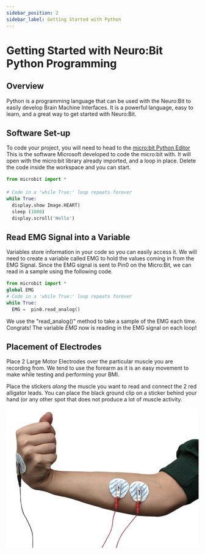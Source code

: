 ```yaml
---
sidebar_position: 2
sidebar_label: Getting Started with Python
---
```


# Getting Started with Neuro:Bit Python Programming #

## Overview ##

Python is a programming language that can be used with the Neuro:Bit to easily develop Brain Machine Interfaces.  It is a powerful language, easy to learn, and a great way to get started with Neuro:Bit.

## Software Set-up ## 

To code your project, you will need to head to the [micro:bit Python Editor](https://python.microbit.org/v/3/ideas) This is the software Microsoft developed to code the micro:bit with. It will open with the micro:bit library already imported, and a loop in place. Delete the code inside the workspace and you can start.


```py title="Basic Python Code"
from microbit import *

# Code in a 'while True:' loop repeats forever
while True:
  display.show Image.HEART)
  sleep (1000)
  display.scroll('Hello')
```

## Read EMG Signal into a Variable ##

Variables store information in your code so you can easily access it.   We will need to create a variable called EMG to hold the values coming in from the EMG Signal.  Since the EMG signal is sent to Pin0 on the Micro:Bit, we can read in a sample using the following code.  

```py title="Basic Python Code"
from microbit import *
global EMG
# Code in a 'while True:' loop repeats forever
while True:
  EMG =  pin0.read_analog()
```
We use the "read_analog()" method to take a sample of the EMG each time.  Congrats! The variable *EMG* now is reading in the EMG signal on each loop! 

## Placement of Electrodes ## 

Place 2 Large Motor Electrodes over the particular muscle you are recording from.  We tend to use the forearm as it is an easy movement to make while testing and performing your BMI. 

Place the stickers *along* the muscle you want to read and connect the 2 red alligator leads.  You can place the black ground clip on a sticker behind your hand (or any other spot that does not produce a lot of muscle activity.

![Placement of Electrodes]( ./emgElectrodes.png)










